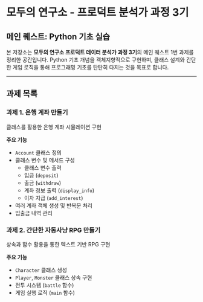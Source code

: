 # 모두의 연구소 - 프로덕트 분석가 과정 3기  
## 메인 퀘스트: Python 기초 실습

본 저장소는 **모두의 연구소 프로덕트 데이터 분석가 과정 3기**의 메인 퀘스트 1번 과제를 정리한 공간입니다. Python 기초 개념을 객체지향적으로 구현하며, 클래스 설계와 간단한 게임 로직을 통해 프로그래밍 기초를 탄탄히 다지는 것을 목표로 합니다.

---

## 과제 목록

### 과제 1. 은행 계좌 만들기

클래스를 활용한 은행 계좌 시뮬레이션 구현

**주요 기능**
- `Account` 클래스 정의
- 클래스 변수 및 메서드 구성
  - 클래스 변수 출력
  - 입금 (`deposit`)
  - 출금 (`withdraw`)
  - 계좌 정보 출력 (`display_info`)
  - 이자 지급 (`add_interest`)
- 여러 계좌 객체 생성 및 반복문 처리
- 입출금 내역 관리

### 과제 2. 간단한 자동사냥 RPG 만들기

상속과 함수 활용을 통한 텍스트 기반 RPG 구현

**주요 기능**
- `Character` 클래스 생성
- `Player`, `Monster` 클래스 상속 구현
- 전투 시스템 (`battle` 함수)
- 게임 실행 로직 (`main` 함수)
